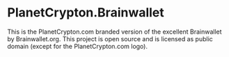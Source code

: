 PlanetCrypton.Brainwallet
=========================

This is the PlanetCrypton.com branded version of the excellent Brainwallet by Brainwallet.org.
This project is open source and is licensed as public domain (except for the PlanetCrypton.com logo).
